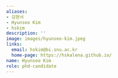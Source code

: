 ```yaml
---
aliases:
- 김현서
- Hyunseo Kim
- hskim
description: ''
image: images/hyunseo-kim.jpeg
links:
  email: hskim@bi.snu.ac.kr
  home-page: https://hskalena.github.io/
name: Hyunseo Kim
role: phd-candidate
---
```

